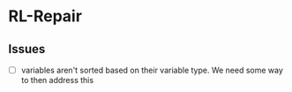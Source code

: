 # RL-Repair

## Issues

- [ ] variables aren't sorted based on their variable type. We need some way to then address this
